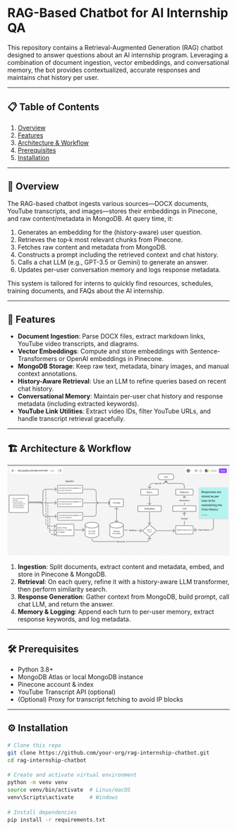 # RAG-Based Chatbot for AI Internship QA

This repository contains a Retrieval-Augmented Generation (RAG) chatbot designed to answer questions about an AI internship program. Leveraging a combination of document ingestion, vector embeddings, and conversational memory, the bot provides contextualized, accurate responses and maintains chat history per user.

---

## 📋 Table of Contents

1. [Overview](#overview)  
2. [Features](#features)  
3. [Architecture & Workflow](#architecture--workflow)  
4. [Prerequisites](#prerequisites)  
5. [Installation](#installation)  


---

## 📝 Overview

The RAG-based chatbot ingests various sources—DOCX documents, YouTube transcripts, and images—stores their embeddings in Pinecone, and raw content/metadata in MongoDB. At query time, it:

1. Generates an embedding for the (history-aware) user question.  
2. Retrieves the top‑k most relevant chunks from Pinecone.  
3. Fetches raw content and metadata from MongoDB.  
4. Constructs a prompt including the retrieved context and chat history.  
5. Calls a chat LLM (e.g., GPT-3.5 or Gemini) to generate an answer.  
6. Updates per-user conversation memory and logs response metadata.  

This system is tailored for interns to quickly find resources, schedules, training documents, and FAQs about the AI internship.

---

## 🚀 Features

- **Document Ingestion**: Parse DOCX files, extract markdown links, YouTube video transcripts, and diagrams.  
- **Vector Embeddings**: Compute and store embeddings with Sentence-Transformers or OpenAI embeddings in Pinecone.  
- **MongoDB Storage**: Keep raw text, metadata, binary images, and manual context annotations.  
- **History-Aware Retrieval**: Use an LLM to refine queries based on recent chat history.  
- **Conversational Memory**: Maintain per-user chat history and response metadata (including extracted keywords).  
- **YouTube Link Utilities**: Extract video IDs, filter YouTube URLs, and handle transcript retrieval gracefully.  

---

## 🏗 Architecture & Workflow

![Workflow Diagram](./workflow_diagram.png)

1. **Ingestion**: Split documents, extract content and metadata, embed, and store in Pinecone & MongoDB.  
2. **Retrieval**: On each query, refine it with a history-aware LLM transformer, then perform similarity search.  
3. **Response Generation**: Gather context from MongoDB, build prompt, call chat LLM, and return the answer.  
4. **Memory & Logging**: Append each turn to per-user memory, extract response keywords, and log metadata.  

---

## 🛠 Prerequisites

- Python 3.8+  
- MongoDB Atlas or local MongoDB instance  
- Pinecone account & index  
- YouTube Transcript API (optional)  
- (Optional) Proxy for transcript fetching to avoid IP blocks  

---

## ⚙️ Installation

```bash
# Clone this repo
git clone https://github.com/your-org/rag-internship-chatbot.git
cd rag-internship-chatbot

# Create and activate virtual environment
python -m venv venv
source venv/bin/activate  # Linux/macOS
venv\Scripts\activate     # Windows

# Install dependencies
pip install -r requirements.txt
